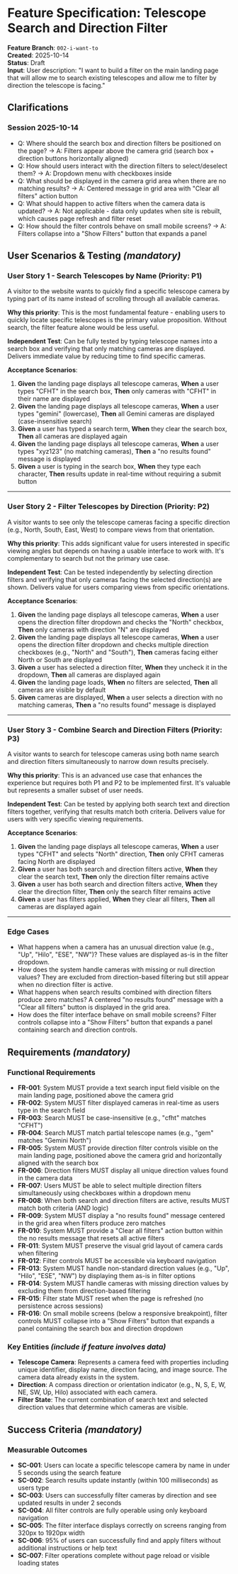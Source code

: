 # Feature Specification: Telescope Search and Direction Filter

**Feature Branch**: `002-i-want-to`  
**Created**: 2025-10-14  
**Status**: Draft  
**Input**: User description: "I want to build a filter on the main landing page that will allow me to search existing telescopes and allow me to filter by direction the telescope is facing."

## Clarifications

### Session 2025-10-14

- Q: Where should the search box and direction filters be positioned on the page? → A: Filters appear above the camera grid (search box + direction buttons horizontally aligned)
- Q: How should users interact with the direction filters to select/deselect them? → A: Dropdown menu with checkboxes inside
- Q: What should be displayed in the camera grid area when there are no matching results? → A: Centered message in grid area with "Clear all filters" action button
- Q: What should happen to active filters when the camera data is updated? → A: Not applicable - data only updates when site is rebuilt, which causes page refresh and filter reset
- Q: How should the filter controls behave on small mobile screens? → A: Filters collapse into a "Show Filters" button that expands a panel

## User Scenarios & Testing *(mandatory)*

### User Story 1 - Search Telescopes by Name (Priority: P1)

A visitor to the website wants to quickly find a specific telescope camera by typing part of its name instead of scrolling through all available cameras.

**Why this priority**: This is the most fundamental feature - enabling users to quickly locate specific telescopes is the primary value proposition. Without search, the filter feature alone would be less useful.

**Independent Test**: Can be fully tested by typing telescope names into a search box and verifying that only matching cameras are displayed. Delivers immediate value by reducing time to find specific cameras.

**Acceptance Scenarios**:

1. **Given** the landing page displays all telescope cameras, **When** a user types "CFHT" in the search box, **Then** only cameras with "CFHT" in their name are displayed
2. **Given** the landing page displays all telescope cameras, **When** a user types "gemini" (lowercase), **Then** all Gemini cameras are displayed (case-insensitive search)
3. **Given** a user has typed a search term, **When** they clear the search box, **Then** all cameras are displayed again
4. **Given** the landing page displays all telescope cameras, **When** a user types "xyz123" (no matching cameras), **Then** a "no results found" message is displayed
5. **Given** a user is typing in the search box, **When** they type each character, **Then** results update in real-time without requiring a submit button

---

### User Story 2 - Filter Telescopes by Direction (Priority: P2)

A visitor wants to see only the telescope cameras facing a specific direction (e.g., North, South, East, West) to compare views from that orientation.

**Why this priority**: This adds significant value for users interested in specific viewing angles but depends on having a usable interface to work with. It's complementary to search but not the primary use case.

**Independent Test**: Can be tested independently by selecting direction filters and verifying that only cameras facing the selected direction(s) are shown. Delivers value for users comparing views from specific orientations.

**Acceptance Scenarios**:

1. **Given** the landing page displays all telescope cameras, **When** a user opens the direction filter dropdown and checks the "North" checkbox, **Then** only cameras with direction "N" are displayed
2. **Given** the landing page displays all telescope cameras, **When** a user opens the direction filter dropdown and checks multiple direction checkboxes (e.g., "North" and "South"), **Then** cameras facing either North or South are displayed
3. **Given** a user has selected a direction filter, **When** they uncheck it in the dropdown, **Then** all cameras are displayed again
4. **Given** the landing page loads, **When** no filters are selected, **Then** all cameras are visible by default
5. **Given** cameras are displayed, **When** a user selects a direction with no matching cameras, **Then** a "no results found" message is displayed

---

### User Story 3 - Combine Search and Direction Filters (Priority: P3)

A visitor wants to search for telescope cameras using both name search and direction filters simultaneously to narrow down results precisely.

**Why this priority**: This is an advanced use case that enhances the experience but requires both P1 and P2 to be implemented first. It's valuable but represents a smaller subset of user needs.

**Independent Test**: Can be tested by applying both search text and direction filters together, verifying that results match both criteria. Delivers value for users with very specific viewing requirements.

**Acceptance Scenarios**:

1. **Given** the landing page displays all telescope cameras, **When** a user types "CFHT" and selects "North" direction, **Then** only CFHT cameras facing North are displayed
2. **Given** a user has both search and direction filters active, **When** they clear the search text, **Then** only the direction filter remains active
3. **Given** a user has both search and direction filters active, **When** they clear the direction filter, **Then** only the search filter remains active
4. **Given** a user has filters applied, **When** they clear all filters, **Then** all cameras are displayed again

---

### Edge Cases

- What happens when a camera has an unusual direction value (e.g., "Up", "Hilo", "ESE", "NW")? These values are displayed as-is in the filter dropdown.
- How does the system handle cameras with missing or null direction values? They are excluded from direction-based filtering but still appear when no direction filter is active.
- What happens when search results combined with direction filters produce zero matches? A centered "no results found" message with a "Clear all filters" button is displayed in the grid area.
- How does the filter interface behave on small mobile screens? Filter controls collapse into a "Show Filters" button that expands a panel containing search and direction controls.

## Requirements *(mandatory)*

### Functional Requirements

- **FR-001**: System MUST provide a text search input field visible on the main landing page, positioned above the camera grid
- **FR-002**: System MUST filter displayed cameras in real-time as users type in the search field
- **FR-003**: Search MUST be case-insensitive (e.g., "cfht" matches "CFHT")
- **FR-004**: Search MUST match partial telescope names (e.g., "gem" matches "Gemini North")
- **FR-005**: System MUST provide direction filter controls visible on the main landing page, positioned above the camera grid and horizontally aligned with the search box
- **FR-006**: Direction filters MUST display all unique direction values found in the camera data
- **FR-007**: Users MUST be able to select multiple direction filters simultaneously using checkboxes within a dropdown menu
- **FR-008**: When both search and direction filters are active, results MUST match both criteria (AND logic)
- **FR-009**: System MUST display a "no results found" message centered in the grid area when filters produce zero matches
- **FR-010**: System MUST provide a "Clear all filters" action button within the no results message that resets all active filters
- **FR-011**: System MUST preserve the visual grid layout of camera cards when filtering
- **FR-012**: Filter controls MUST be accessible via keyboard navigation
- **FR-013**: System MUST handle non-standard direction values (e.g., "Up", "Hilo", "ESE", "NW") by displaying them as-is in filter options
- **FR-014**: System MUST handle cameras with missing direction values by excluding them from direction-based filtering
- **FR-015**: Filter state MUST reset when the page is refreshed (no persistence across sessions)
- **FR-016**: On small mobile screens (below a responsive breakpoint), filter controls MUST collapse into a "Show Filters" button that expands a panel containing the search box and direction dropdown

### Key Entities *(include if feature involves data)*

- **Telescope Camera**: Represents a camera feed with properties including unique identifier, display name, direction facing, and image source. The camera data already exists in the system.
- **Direction**: A compass direction or orientation indicator (e.g., N, S, E, W, NE, SW, Up, Hilo) associated with each camera.
- **Filter State**: The current combination of search text and selected direction values that determine which cameras are visible.

## Success Criteria *(mandatory)*

### Measurable Outcomes

- **SC-001**: Users can locate a specific telescope camera by name in under 5 seconds using the search feature
- **SC-002**: Search results update instantly (within 100 milliseconds) as users type
- **SC-003**: Users can successfully filter cameras by direction and see updated results in under 2 seconds
- **SC-004**: All filter controls are fully operable using only keyboard navigation
- **SC-005**: The filter interface displays correctly on screens ranging from 320px to 1920px width
- **SC-006**: 95% of users can successfully find and apply filters without additional instructions or help text
- **SC-007**: Filter operations complete without page reload or visible loading states
